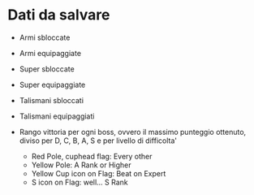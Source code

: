 # Dati da salvare

- Armi sbloccate
- Armi equipaggiate
- Super sbloccate
- Super equipaggiate
- Talismani sbloccati
- Talismani equipaggiati

- Rango vittoria per ogni boss, ovvero il massimo punteggio ottenuto, diviso per D, C, B, A, S e per livello di difficolta'
    - Red Pole, cuphead flag: Every other
    - Yellow Pole: A Rank or Higher
    - Yellow Cup icon on Flag: Beat on Expert
    - S icon on Flag: well… S Rank


